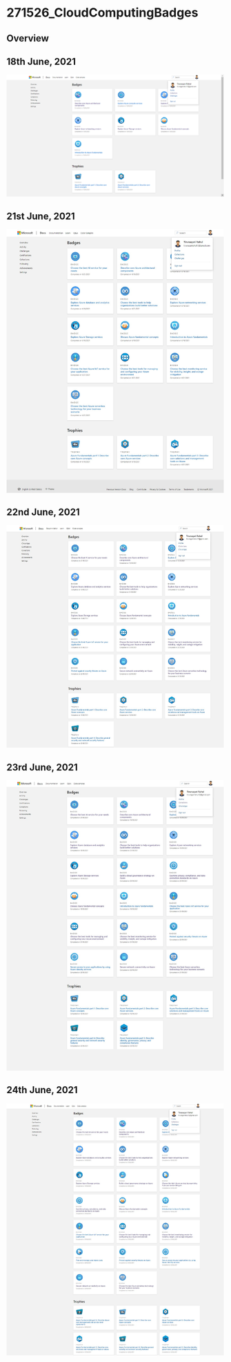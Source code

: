 # 271526_CloudComputingBadges

## Overview


## 18th June, 2021
![](https://github.com/T-Rahul/271526_CloudComputingBadges/blob/87029ad880e5d176413cbc19210c1446a2f5f21f/271526_18th%20June.png)

## 21st June, 2021
![](https://github.com/T-Rahul/271526_CloudComputingBadges/blob/b2e94d2ac5aa4c86834478568d0202fc48ae5651/271526_21st%20June.png)

## 22nd June, 2021
![](https://github.com/T-Rahul/271526_CloudComputingBadges/blob/f42e607e442c383a700e94b8b3301b84cfed26df/271526_22nd%20June.png)

## 23rd June, 2021
![](https://github.com/T-Rahul/271526_CloudComputingBadges/blob/42411fba9b4bc9019368ed0a8d037beb4a6b51d0/271526_23rd%20June.png)

## 24th June, 2021
![](https://github.com/T-Rahul/271526_CloudComputingBadges/blob/85d18c4863732920db3943192ef32235de062d53/271526_24th%20June.png)
